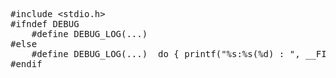 <pre>
#include &lt;stdio.h&gt;
#ifndef DEBUG
    #define DEBUG_LOG(...)
#else
    #define DEBUG_LOG(...)  do { printf("%s:%s(%d) : ", __FILE__, __func__, __LINE__); printf(__VA_ARGS__); printf("\n"); } while(0)
#endif
</pre>
